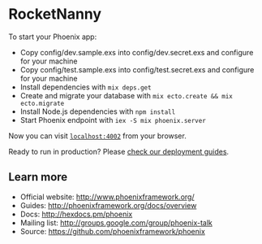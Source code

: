 # RocketNanny

To start your Phoenix app:

  * Copy config/dev.sample.exs into config/dev.secret.exs and configure for your machine
  * Copy config/test.sample.exs into config/test.secret.exs and configure for your machine
  * Install dependencies with `mix deps.get`
  * Create and migrate your database with `mix ecto.create && mix ecto.migrate`
  * Install Node.js dependencies with `npm install`
  * Start Phoenix endpoint with `iex -S mix phoenix.server`

Now you can visit [`localhost:4002`](http://localhost:4002) from your browser.

Ready to run in production? Please [check our deployment guides](http://www.phoenixframework.org/docs/deployment).

## Learn more

  * Official website: http://www.phoenixframework.org/
  * Guides: http://phoenixframework.org/docs/overview
  * Docs: http://hexdocs.pm/phoenix
  * Mailing list: http://groups.google.com/group/phoenix-talk
  * Source: https://github.com/phoenixframework/phoenix
